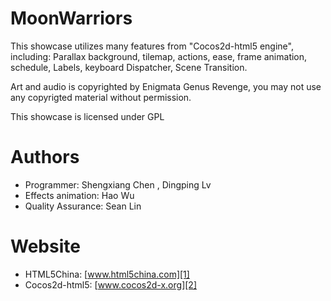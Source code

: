 MoonWarriors
==================

This showcase utilizes many features from "Cocos2d-html5 engine",
including: Parallax background, tilemap, actions, ease, frame animation,
schedule, Labels, keyboard Dispatcher, Scene Transition.

Art and audio is copyrighted by Enigmata Genus Revenge,
you may not use any copyrigted material without permission.

This showcase is licensed under GPL

Authors
==================
   * Programmer: Shengxiang Chen , Dingping Lv
   * Effects animation: Hao Wu
   * Quality Assurance:  Sean Lin

Website
==================
   * HTML5China: [www.html5china.com][1]
   * Cocos2d-html5: [www.cocos2d-x.org][2]

   [1]: http://www.html5china.com "HTML5China"
   [2]: http://www.cocos2d-x.org "Cocos2d-html5"